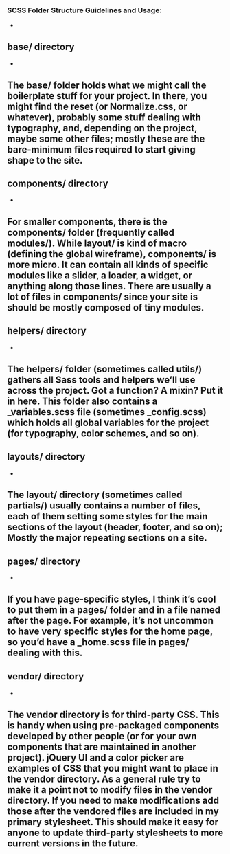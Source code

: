 ﻿###
### SCSS Folder Structure Guidelines and Usage: ###
-
## base/ directory
-
The base/ folder holds what we might call the boilerplate stuff for your project. In there, you might 
find the reset (or Normalize.css, or whatever), probably some stuff dealing with typography, 
and, depending on the project, maybe some other files; mostly these are the bare-minimum 
files required to start giving shape to the site.
-

## components/ directory
-
For smaller components, there is the components/ folder (frequently called modules/). While layout/ is kind of macro 
(defining the global wireframe), components/ is more micro. It can contain all kinds of specific modules like a 
slider, a loader, a widget, or anything along those lines. There are usually a lot of files in components/ 
since your site is should be mostly composed of tiny modules.
-

## helpers/ directory
-
The helpers/ folder (sometimes called utils/) gathers all Sass tools and helpers we’ll use across the project. 
Got a function? A mixin? Put it in here. This folder also contains a _variables.scss file (sometimes _config.scss) 
which holds all global variables for the project (for typography, color schemes, and so on).
-

## layouts/ directory
-
The layout/ directory (sometimes called partials/) usually contains a number of files, each of them
setting some styles for the main sections of the layout (header, footer, and so on); Mostly the 
major repeating sections on a site.
-

## pages/ directory
-
If you have page-specific styles, I think it’s cool to put them in a pages/ folder and in a file named after 
the page. For example, it’s not uncommon to have very specific styles for the home page, so you’d have a 
_home.scss file in pages/ dealing with this.
-

## vendor/ directory
-
The vendor directory is for third-party CSS. This is handy when using pre-packaged components developed by other 
people (or for your own components that are maintained in another project). jQuery UI and a color picker are 
examples of CSS that you might want to place in the vendor directory. As a general rule try to make it a point not 
to modify files in the vendor directory. If you need to make modifications add those after the vendored files 
are included in my primary stylesheet. This should make it easy for anyone to update third-party stylesheets 
to more current versions in the future.
-